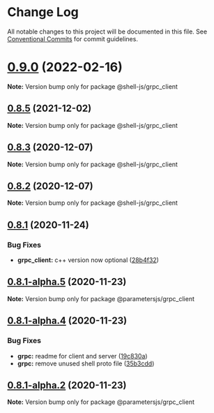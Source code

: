 # Change Log

All notable changes to this project will be documented in this file.
See [Conventional Commits](https://conventionalcommits.org) for commit guidelines.

# [0.9.0](https://github.com/adaltas/node-shell/compare/v0.8.6...v0.9.0) (2022-02-16)

**Note:** Version bump only for package @shell-js/grpc_client





## [0.8.5](https://github.com/adaltas/node-shell/compare/v0.8.4...v0.8.5) (2021-12-02)

**Note:** Version bump only for package @shell-js/grpc_client





## [0.8.3](https://github.com/adaltas/node-shell/compare/v0.8.2...v0.8.3) (2020-12-07)

**Note:** Version bump only for package @shell-js/grpc_client





## [0.8.2](https://github.com/adaltas/node-shell/compare/v0.8.1...v0.8.2) (2020-12-07)

**Note:** Version bump only for package @shell-js/grpc_client





## [0.8.1](https://github.com/adaltas/node-parameters/compare/v0.8.1-alpha.5...v0.8.1) (2020-11-24)


### Bug Fixes

* **grpc_client:** c++ version now optional ([28b4f32](https://github.com/adaltas/node-parameters/commit/28b4f322423a66c51681b55d75c9b96cf80d3a29))





## [0.8.1-alpha.5](https://github.com/adaltas/node-parameters/compare/v0.8.1-alpha.4...v0.8.1-alpha.5) (2020-11-23)

**Note:** Version bump only for package @parametersjs/grpc_client





## [0.8.1-alpha.4](https://github.com/adaltas/node-parameters/compare/v0.8.1-alpha.3...v0.8.1-alpha.4) (2020-11-23)


### Bug Fixes

* **grpc:** readme for client and server ([19c830a](https://github.com/adaltas/node-parameters/commit/19c830a98762a9926adce63ad2f301e11824c4ca))
* **grpc:** remove unused shell proto file ([35b3cdd](https://github.com/adaltas/node-parameters/commit/35b3cdddb183dc988da780ffcff1b7ed2b49a3c7))





## [0.8.1-alpha.2](https://github.com/adaltas/node-parameters/compare/v0.8.1-alpha.1...v0.8.1-alpha.2) (2020-11-23)

**Note:** Version bump only for package @parametersjs/grpc_client

